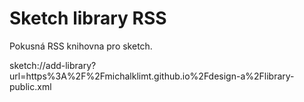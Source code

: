 # Sketch library RSS

Pokusná RSS knihovna pro sketch.

sketch://add-library?url=https%3A%2F%2Fmichalklimt.github.io%2Fdesign-a%2Flibrary-public.xml
